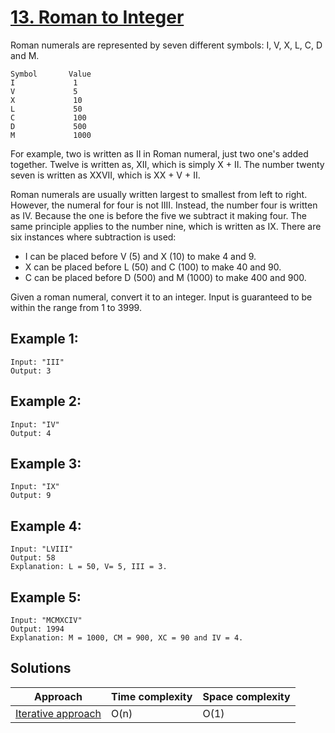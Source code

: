 # [13. Roman to Integer](https://leetcode.com/problems/roman-to-integer/)

Roman numerals are represented by seven different symbols: I, V, X, L, C, D and M.

```
Symbol       Value
I             1
V             5
X             10
L             50
C             100
D             500
M             1000
```

For example, two is written as II in Roman numeral, just two one's added together. Twelve is written as, XII, which is simply X + II. The number twenty seven is written as XXVII, which is XX + V + II.

Roman numerals are usually written largest to smallest from left to right. However, the numeral for four is not IIII. Instead, the number four is written as IV. Because the one is before the five we subtract it making four. The same principle applies to the number nine, which is written as IX. There are six instances where subtraction is used:

* I can be placed before V (5) and X (10) to make 4 and 9. 
* X can be placed before L (50) and C (100) to make 40 and 90. 
* C can be placed before D (500) and M (1000) to make 400 and 900.

Given a roman numeral, convert it to an integer. Input is guaranteed to be within the range from 1 to 3999.

## Example 1:

```
Input: "III"
Output: 3
```

## Example 2:

```
Input: "IV"
Output: 4
```

## Example 3:

```
Input: "IX"
Output: 9
```

## Example 4:

```
Input: "LVIII"
Output: 58
Explanation: L = 50, V= 5, III = 3.
```

## Example 5:

```
Input: "MCMXCIV"
Output: 1994
Explanation: M = 1000, CM = 900, XC = 90 and IV = 4.
```

## Solutions

|   Approach  | Time complexity | Space complexity |
|-------------|-----------------|------------------|
| [Iterative approach](solution1.md) | O(n) | O(1) |
